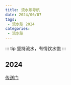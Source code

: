 ```yaml
---
title: 流水账导航
date: 2024/06/07
tags:
 - 流水账 2024
categories:
 - 流水账
---
```


::: tip
坚持流水，有情饮水饱
:::

## 2024

[传送门](/docs/2024/guide.md)

